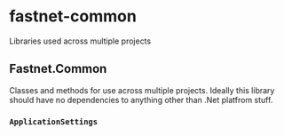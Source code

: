 # fastnet-common
Libraries used across multiple projects
## Fastnet.Common
Classes and methods for use across multiple projects. Ideally this library should have no dependencies to anything other than
.Net platfrom stuff.
### `ApplicationSettings`

